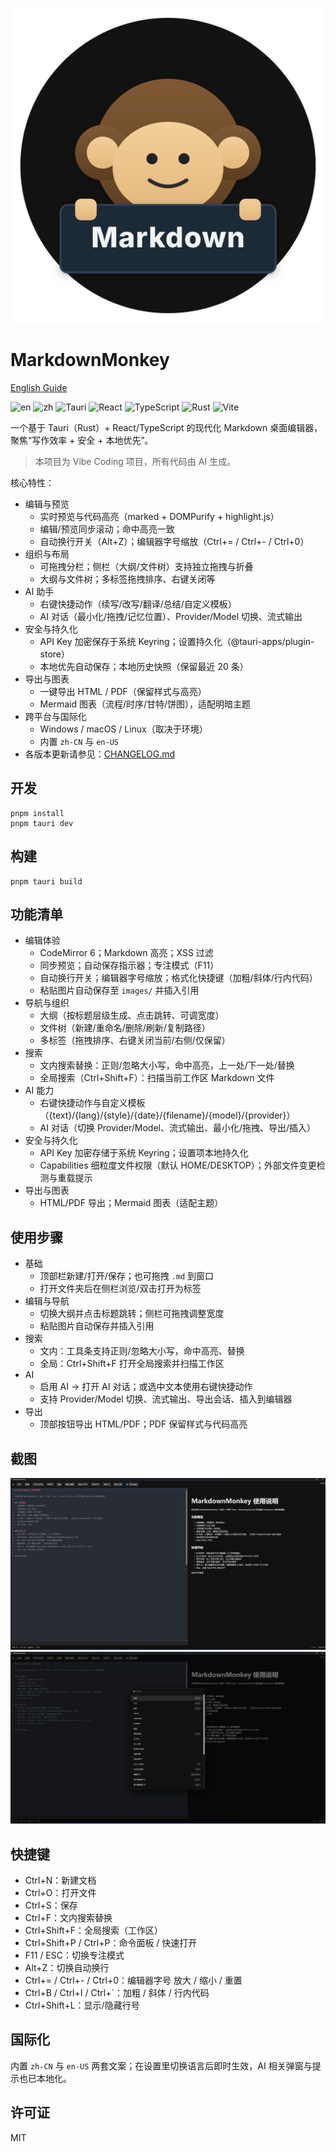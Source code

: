 ![editor](assets/icon.svg)
# MarkdownMonkey
[English Guide](README.md)

![en](https://img.shields.io/badge/lang-English-blue) ![zh](https://img.shields.io/badge/lang-zh--CN-brightgreen) ![Tauri](https://img.shields.io/badge/Tauri-2.x-24C8DB?logo=tauri&logoColor=white) ![React](https://img.shields.io/badge/React-19-61DAFB?logo=react&logoColor=white) ![TypeScript](https://img.shields.io/badge/TypeScript-5-blue?logo=typescript&logoColor=white) ![Rust](https://img.shields.io/badge/Rust-stable-000?logo=rust&logoColor=white) ![Vite](https://img.shields.io/badge/Vite-7-646CFF?logo=vite&logoColor=white)

一个基于 Tauri（Rust）+ React/TypeScript 的现代化 Markdown 桌面编辑器，聚焦“写作效率 + 安全 + 本地优先”。

> 本项目为 Vibe Coding 项目，所有代码由 AI 生成。

核心特性：
- 编辑与预览
  - 实时预览与代码高亮（marked + DOMPurify + highlight.js）
  - 编辑/预览同步滚动；命中高亮一致
  - 自动换行开关（Alt+Z）；编辑器字号缩放（Ctrl+= / Ctrl+- / Ctrl+0）
- 组织与布局
  - 可拖拽分栏；侧栏（大纲/文件树）支持独立拖拽与折叠
  - 大纲与文件树；多标签拖拽排序、右键关闭等
- AI 助手
  - 右键快捷动作（续写/改写/翻译/总结/自定义模板）
  - AI 对话（最小化/拖拽/记忆位置）、Provider/Model 切换、流式输出
- 安全与持久化
  - API Key 加密保存于系统 Keyring；设置持久化（@tauri-apps/plugin-store）
  - 本地优先自动保存；本地历史快照（保留最近 20 条）
- 导出与图表
  - 一键导出 HTML / PDF（保留样式与高亮）
  - Mermaid 图表（流程/时序/甘特/饼图），适配明暗主题
- 跨平台与国际化
  - Windows / macOS / Linux（取决于环境）
  - 内置 `zh-CN` 与 `en-US`
- 各版本更新请参见：[CHANGELOG.md](CHANGELOG.md)



 

## 开发

```
pnpm install
pnpm tauri dev
```

## 构建

```
pnpm tauri build
```

## 功能清单

- 编辑体验
  - CodeMirror 6；Markdown 高亮；XSS 过滤
  - 同步预览；自动保存指示器；专注模式（F11）
  - 自动换行开关；编辑器字号缩放；格式化快捷键（加粗/斜体/行内代码）
  - 粘贴图片自动保存至 `images/` 并插入引用
- 导航与组织
  - 大纲（按标题层级生成、点击跳转、可调宽度）
  - 文件树（新建/重命名/删除/刷新/复制路径）
  - 多标签（拖拽排序、右键关闭当前/右侧/仅保留）
- 搜索
  - 文内搜索替换：正则/忽略大小写，命中高亮，上一处/下一处/替换
  - 全局搜索（Ctrl+Shift+F）：扫描当前工作区 Markdown 文件
- AI 能力
  - 右键快捷动作与自定义模板（{text}/{lang}/{style}/{date}/{filename}/{model}/{provider}）
  - AI 对话（切换 Provider/Model、流式输出、最小化/拖拽、导出/插入）
- 安全与持久化
  - API Key 加密存储于系统 Keyring；设置项本地持久化
  - Capabilities 细粒度文件权限（默认 HOME/DESKTOP）；外部文件变更检测与重载提示
- 导出与图表
  - HTML/PDF 导出；Mermaid 图表（适配主题）

## 使用步骤

- 基础
  - 顶部栏新建/打开/保存；也可拖拽 `.md` 到窗口
  - 打开文件夹后在侧栏浏览/双击打开为标签
- 编辑与导航
  - 切换大纲并点击标题跳转；侧栏可拖拽调整宽度
  - 粘贴图片自动保存并插入引用
- 搜索
  - 文内：工具条支持正则/忽略大小写，命中高亮、替换
  - 全局：Ctrl+Shift+F 打开全局搜索并扫描工作区
- AI
  - 启用 AI → 打开 AI 对话；或选中文本使用右键快捷动作
  - 支持 Provider/Model 切换、流式输出、导出会话、插入到编辑器
- 导出
  - 顶部按钮导出 HTML/PDF；PDF 保留样式与代码高亮

## 截图
![ai-chat](assets/screenshotZH1.png) ![ai-chat](assets/screenshotZH2.png)

## 快捷键
- Ctrl+N：新建文档
- Ctrl+O：打开文件
- Ctrl+S：保存
- Ctrl+F：文内搜索替换
- Ctrl+Shift+F：全局搜索（工作区）
- Ctrl+Shift+P / Ctrl+P：命令面板 / 快速打开
- F11 / ESC：切换专注模式
- Alt+Z：切换自动换行
- Ctrl+= / Ctrl+- / Ctrl+0：编辑器字号 放大 / 缩小 / 重置
- Ctrl+B / Ctrl+I / Ctrl+`：加粗 / 斜体 / 行内代码
- Ctrl+Shift+L：显示/隐藏行号

## 国际化
内置 `zh-CN` 与 `en-US` 两套文案；在设置里切换语言后即时生效，AI 相关弹窗与提示也已本地化。

## 许可证
MIT
